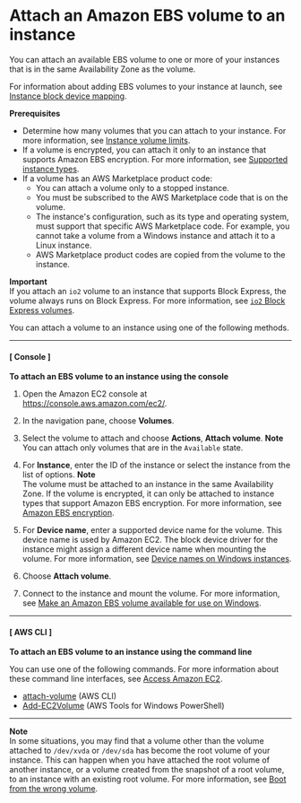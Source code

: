 # Attach an Amazon EBS volume to an instance<a name="ebs-attaching-volume"></a>

You can attach an available EBS volume to one or more of your instances that is in the same Availability Zone as the volume\.

For information about adding EBS volumes to your instance at launch, see [Instance block device mapping](block-device-mapping-concepts.md#instance-block-device-mapping)\.

**Prerequisites**
+ Determine how many volumes that you can attach to your instance\. For more information, see [Instance volume limits](volume_limits.md)\.
+ If a volume is encrypted, you can attach it only to an instance that supports Amazon EBS encryption\. For more information, see [Supported instance types](EBSEncryption.md#EBSEncryption_supported_instances)\.
+ If a volume has an AWS Marketplace product code:
  + You can attach a volume only to a stopped instance\.
  + You must be subscribed to the AWS Marketplace code that is on the volume\.
  + The instance's configuration, such as its type and operating system, must support that specific AWS Marketplace code\. For example, you cannot take a volume from a Windows instance and attach it to a Linux instance\.
  + AWS Marketplace product codes are copied from the volume to the instance\.

**Important**  
If you attach an `io2` volume to an instance that supports Block Express, the volume always runs on Block Express\. For more information, see [`io2` Block Express volumes](https://docs.aws.amazon.com/AWSEC2/latest/UserGuide/ebs-volume-types.html#io2-block-express)\.

You can attach a volume to an instance using one of the following methods\.

------
#### [ Console ]

**To attach an EBS volume to an instance using the console**

1. Open the Amazon EC2 console at [https://console\.aws\.amazon\.com/ec2/](https://console.aws.amazon.com/ec2/)\.

1. In the navigation pane, choose **Volumes**\.

1. Select the volume to attach and choose **Actions**, **Attach volume**\.
**Note**  
You can attach only volumes that are in the `Available` state\.

1. For **Instance**, enter the ID of the instance or select the instance from the list of options\.
**Note**  
The volume must be attached to an instance in the same Availability Zone\.
If the volume is encrypted, it can only be attached to instance types that support Amazon EBS encryption\. For more information, see [Amazon EBS encryption](EBSEncryption.md)\.

1. For **Device name**, enter a supported device name for the volume\. This device name is used by Amazon EC2\. The block device driver for the instance might assign a different device name when mounting the volume\. For more information, see [Device names on Windows instances](device_naming.md)\.

1. Choose **Attach volume**\.

1. Connect to the instance and mount the volume\. For more information, see [Make an Amazon EBS volume available for use on Windows](ebs-using-volumes.md)\.

------
#### [ AWS CLI ]

**To attach an EBS volume to an instance using the command line**

You can use one of the following commands\. For more information about these command line interfaces, see [Access Amazon EC2](concepts.md#access-ec2)\.
+ [attach\-volume](https://docs.aws.amazon.com/cli/latest/reference/ec2/attach-volume.html) \(AWS CLI\)
+ [Add\-EC2Volume](https://docs.aws.amazon.com/powershell/latest/reference/items/Add-EC2Volume.html) \(AWS Tools for Windows PowerShell\)

------

**Note**  
In some situations, you may find that a volume other than the volume attached to `/dev/xvda` or `/dev/sda` has become the root volume of your instance\. This can happen when you have attached the root volume of another instance, or a volume created from the snapshot of a root volume, to an instance with an existing root volume\. For more information, see [Boot from the wrong volume](https://docs.aws.amazon.com/AWSEC2/latest/UserGuide/instance-booting-from-wrong-volume.html)\.